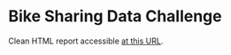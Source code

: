 Bike Sharing Data Challenge
===========================

Clean HTML report accessible [at this URL](https://pedrosan.github.com/DataScienceExamples/Bike_Sharing/).   

